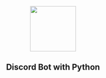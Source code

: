 <p align="center">
  <a href="https://github.com/marcoshsq/t">
    <img src="" alt="" width="120" height="120">
  </a>
</p>
  <h2 align="center">Discord Bot with Python</h2>
</div>
